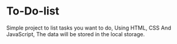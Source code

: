 # To-Do-list
Simple project to list tasks you want to do, Using HTML, CSS And JavaScript, The data will be stored in the local storage.
